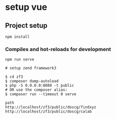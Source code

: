 # setup vue
## Project setup
```
npm install
```

### Compiles and hot-reloads for development
```
npm run serve

# setup zend framework3

$ cd zf3
$ composer dump-autoload
$ php -S 0.0.0.0:8080 -t public
# OR use the composer alias:
$ composer run --timeout 0 serve

path
http://localhost/zf3/public/doscg/findxyz 
http://localhost/zf3/public/doscg/calab

